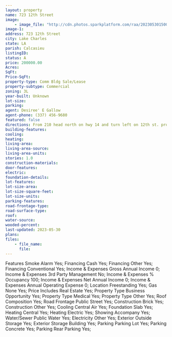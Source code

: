 ```yaml
---
layout: property
name: 723 12th Street
image:
    - image_file: "http://cdn.photos.sparkplatform.com/raa/20230530150022904797000000.jpg"
image-1:
address: 723 12th Street
city: Lake Charles
state: LA
parish: Calcasieu
listingID: 
status: A
price: 200000.00
Acres: 
SqFt: 
Price-SqFt: 
property-type: Comm Bldg Sale/Lease
property-subtype: Commercial
zoning: 3L
year-built: Unknown
lot-size: 
parking: 
agent: Desiree' E Gallow
agent-phone: (337) 456-9680
featured: false
directions: From 210 head north on hwy 14 and turn left on 12th st. property will be on your right
building-features: 
cooling: 
heating: 
living-area: 
living-area-source: 
living-area-units: 
stories: 1.0
construction-materials: 
door-features: 
electric: 
foundation-details: 
lot-features: 
lot-size-area: 
lot-size-square-feet: 
lot-size-units: 
parking-features: 
road-frontage-type: 
road-surface-type: 
roof: 
water-source: 
wooded-percent: 
last-updated: 2023-05-30
plans: 
files:
    - file_name:
      file:
---
```

Features	Smoke Alarm	Yes;
Financing	Cash	Yes;
Financing	Other	Yes;
Financing	Conventional	Yes;
Income & Expenses	Gross Annual Income	0;
Income & Expenses	3rd Party Management	No;
Income & Expenses	% Occupancy	100;
Income & Expenses	Net Annual Income	0;
Income & Expenses	Annual Operating Expense	0;
Location	Freestanding	Yes;
Gas	None	Yes;
Price Includes	Real Estate	Yes;
Property Type	Business Opportunity	Yes;
Property Type	Medical	Yes;
Property Type	Other	Yes;
Roof	Composition	Yes;
Road Frontage	Public Street	Yes;
Construction	Brick	Yes;
Construction	Other	Yes;
Cooling	Central Air	Yes;
Foundation	Slab	Yes;
Heating	Central	Yes;
Heating	Electric	Yes;
Showing	Accompany	Yes;
Water/Sewer	Public Water	Yes;
Electricity	Other	Yes;
Exterior	Outside Storage	Yes;
Exterior	Storage Building	Yes;
Parking	Parking Lot	Yes;
Parking	Concrete	Yes;
Parking	Rear Parking	Yes;

